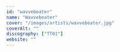 ```yaml
---
id: "wavvebeater"
name: "Wavvebeater"
cover: "/images/artists/wavvebeater.jpg"
coverAlt: ""
discography: ["TT01"]
website: ""
---
```


